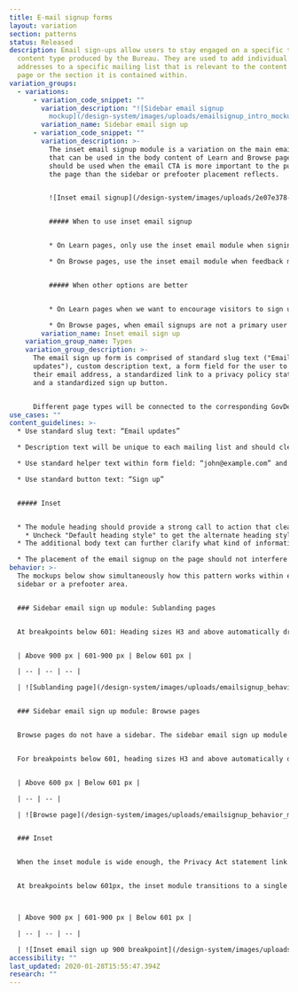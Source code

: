 ```yaml
---
title: E-mail signup forms
layout: variation
section: patterns
status: Released
description: Email sign-ups allow users to stay engaged on a specific topic or
  content type produced by the Bureau. They are used to add individual email
  addresses to a specific mailing list that is relevant to the content on the
  page or the section it is contained within.
variation_groups:
  - variations:
      - variation_code_snippet: ""
        variation_description: "![Sidebar email signup
          mockup](/design-system/images/uploads/emailsignup_intro_mockup.png)"
        variation_name: Sidebar email sign up
      - variation_code_snippet: ""
        variation_description: >-
          The inset email signup module is a variation on the main email signup
          that can be used in the body content of Learn and Browse pages. It
          should be used when the email CTA is more important to the purpose of
          the page than the sidebar or prefooter placement reflects.


          ![Inset email signup](/design-system/images/uploads/2e07e378-4adf-11e8-96a7-67d2534eec85.png)


          ##### When to use inset email signup


          * On Learn pages, only use the inset email module when signing up for the email list is a primary user goal for the page, for example job seekers signing up for job announcements.

          * On Browse pages, use the inset email module when feedback modules or other prefooter content competes with the prefooter email signup CTA, or when signing up for the email list is a primary user goal.


          ##### When other options are better


          * On Learn pages when we want to encourage visitors to sign up for an email list but the list itself is not a primary user goal, use the standard sidebar email signup.

          * On Browse pages, when email signups are not a primary user goal, and the prefooter/end of page content has no other CTAs to compete with the email signup, use the standard prefooter email signup.
        variation_name: Inset email sign up
    variation_group_name: Types
    variation_group_description: >-
      The email sign up form is comprised of standard slug text ("Email
      updates"), custom description text, a form field for the user to enter
      their email address, a standardized link to a privacy policy statement,
      and a standardized sign up button.  


      Different page types will be connected to the corresponding GovDelivery list based on the page topic (i.e. HMDA) or page type (i.e. blog).
use_cases: ""
content_guidelines: >-
  * Use standard slug text: “Email updates”

  * Description text will be unique to each mailing list and should clearly set expectations for what a user will receive as a result of signing up. Email address field should always be marked required.

  * Use standard helper text within form field: “john@example.com” and standard privacy policy text before the button.

  * Use standard button text: “Sign up”


  ##### Inset


  * The module heading should provide a strong call to action that clearly sets expectations for what a user will receive as a result of signing up.
    * Uncheck "Default heading style" to get the alternate heading style that we want in this inset module
  * The additional body text can further clarify what kind of information will be in the emails, with a focus on the value users will receive from the emails.

  * The placement of the email signup on the page should not interfere with the primary page goal. Users respond better to follow-on requests that happen after their primary goal has been met.
behavior: >-
  The mockups below show simultaneously how this pattern works within either a
  sidebar or a prefooter area.


  ### Sidebar email sign up module: Sublanding pages 


  At breakpoints below 601: Heading sizes H3 and above automatically drop down one level and the mobile link style is used for the call to action link(s).


  | Above 900 px | 601-900 px | Below 601 px | 

  | -- | -- | -- | 

  | ![Sublanding page](/design-system/images/uploads/emailsignup_behavior_mockup_1.jpg) | ![Breakpoints 900 - 601](/design-system/images/uploads/emailsignup_behavior_mockup_3.jpg) | ![Breakpoints 601 and less](/design-system/images/uploads/emailsignup_behavior_mockup_4.jpg)  |


  ### Sidebar email sign up module: Browse pages 


  Browse pages do not have a sidebar. The sidebar email sign up module appears in the prefooter at the bottom of the page. 


  For breakpoints below 601, heading sizes H3 and above automatically drop down one level and the mobile link style is used for the call to action link(s).


  | Above 600 px | Below 601 px | 

  | -- | -- | 

  | ![Browse page](/design-system/images/uploads/emailsignup_behavior_mockup_2.jpg) | ![Breakpoints 601 and less](/design-system/images/uploads/emailsignup_behavior_mockup_4.jpg)  | 


  ### Inset


  When the inset module is wide enough, the Privacy Act statement link is displayed inline with the sign up button, right-aligned.


  At breakpoints below 601px, the inset module transitions to a single column and stacks above the full-width text. The signup button extends the full width of the module at the smallest breakpoint, 320px.



  | Above 900 px | 601-900 px | Below 601 px | 

  | -- | -- | -- | 

  | ![Inset email sign up 900 breakpoint](/design-system/images/uploads/email-sign-up_learn.png) | ![Inset breakpoint 601](/design-system/images/uploads/email-sign-up_learn_601.png) | ![Inset breakpoint 320](/design-system/images/uploads/email-sign-up_learn_320.png) |
accessibility: ""
last_updated: 2020-01-28T15:55:47.394Z
research: ""
---
```


